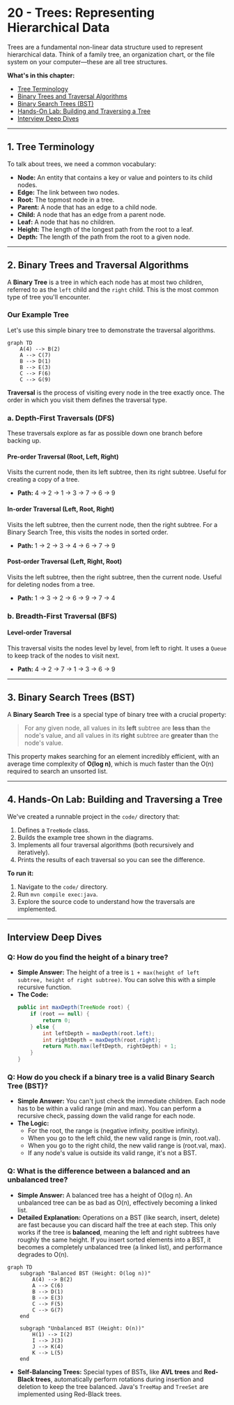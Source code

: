 # 20 - Trees: Representing Hierarchical Data

Trees are a fundamental non-linear data structure used to represent hierarchical data. Think of a family tree, an organization chart, or the file system on your computer—these are all tree structures.

**What's in this chapter:**
*   [Tree Terminology](#1-tree-terminology)
*   [Binary Trees and Traversal Algorithms](#2-binary-trees-and-traversal-algorithms)
*   [Binary Search Trees (BST)](#3-binary-search-trees-bst)
*   [Hands-On Lab: Building and Traversing a Tree](#4-hands-on-lab-building-and-traversing-a-tree)
*   [Interview Deep Dives](#interview-deep-dives)

---

## 1. Tree Terminology
To talk about trees, we need a common vocabulary:
*   **Node:** An entity that contains a key or value and pointers to its child nodes.
*   **Edge:** The link between two nodes.
*   **Root:** The topmost node in a tree.
*   **Parent:** A node that has an edge to a child node.
*   **Child:** A node that has an edge from a parent node.
*   **Leaf:** A node that has no children.
*   **Height:** The length of the longest path from the root to a leaf.
*   **Depth:** The length of the path from the root to a given node.

---

## 2. Binary Trees and Traversal Algorithms

A **Binary Tree** is a tree in which each node has at most two children, referred to as the `left` child and the `right` child. This is the most common type of tree you'll encounter.

### Our Example Tree
Let's use this simple binary tree to demonstrate the traversal algorithms.

```mermaid
graph TD
    A(4) --> B(2)
    A --> C(7)
    B --> D(1)
    B --> E(3)
    C --> F(6)
    C --> G(9)
```

**Traversal** is the process of visiting every node in the tree exactly once. The order in which you visit them defines the traversal type.

### a. Depth-First Traversals (DFS)
These traversals explore as far as possible down one branch before backing up.

#### Pre-order Traversal (Root, Left, Right)
Visits the current node, then its left subtree, then its right subtree. Useful for creating a copy of a tree.
*   **Path:** 4 → 2 → 1 → 3 → 7 → 6 → 9

#### In-order Traversal (Left, Root, Right)
Visits the left subtree, then the current node, then the right subtree. For a Binary Search Tree, this visits the nodes in sorted order.
*   **Path:** 1 → 2 → 3 → 4 → 6 → 7 → 9

#### Post-order Traversal (Left, Right, Root)
Visits the left subtree, then the right subtree, then the current node. Useful for deleting nodes from a tree.
*   **Path:** 1 → 3 → 2 → 6 → 9 → 7 → 4

### b. Breadth-First Traversal (BFS)

#### Level-order Traversal
This traversal visits the nodes level by level, from left to right. It uses a `Queue` to keep track of the nodes to visit next.
*   **Path:** 4 → 2 → 7 → 1 → 3 → 6 → 9

---

## 3. Binary Search Trees (BST)

A **Binary Search Tree** is a special type of binary tree with a crucial property:
> For any given node, all values in its **left** subtree are **less than** the node's value, and all values in its **right** subtree are **greater than** the node's value.

This property makes searching for an element incredibly efficient, with an average time complexity of **O(log n)**, which is much faster than the O(n) required to search an unsorted list.

---

## 4. Hands-On Lab: Building and Traversing a Tree

We've created a runnable project in the `code/` directory that:
1.  Defines a `TreeNode` class.
2.  Builds the example tree shown in the diagrams.
3.  Implements all four traversal algorithms (both recursively and iteratively).
4.  Prints the results of each traversal so you can see the difference.

**To run it:**
1.  Navigate to the `code/` directory.
2.  Run `mvn compile exec:java`.
3.  Explore the source code to understand how the traversals are implemented.

---

## Interview Deep Dives

### Q: How do you find the height of a binary tree?
*   **Simple Answer:** The height of a tree is `1 + max(height of left subtree, height of right subtree)`. You can solve this with a simple recursive function.
*   **The Code:**
    ```java
    public int maxDepth(TreeNode root) {
        if (root == null) {
            return 0;
        } else {
            int leftDepth = maxDepth(root.left);
            int rightDepth = maxDepth(root.right);
            return Math.max(leftDepth, rightDepth) + 1;
        }
    }
    ```

### Q: How do you check if a binary tree is a valid Binary Search Tree (BST)?
*   **Simple Answer:** You can't just check the immediate children. Each node has to be within a valid range (min and max). You can perform a recursive check, passing down the valid range for each node.
*   **The Logic:**
    *   For the root, the range is (negative infinity, positive infinity).
    *   When you go to the left child, the new valid range is (min, root.val).
    *   When you go to the right child, the new valid range is (root.val, max).
    *   If any node's value is outside its valid range, it's not a BST.

### Q: What is the difference between a balanced and an unbalanced tree?
*   **Simple Answer:** A balanced tree has a height of O(log n). An unbalanced tree can be as bad as O(n), effectively becoming a linked list.
*   **Detailed Explanation:** Operations on a BST (like search, insert, delete) are fast because you can discard half the tree at each step. This only works if the tree is **balanced**, meaning the left and right subtrees have roughly the same height. If you insert sorted elements into a BST, it becomes a completely unbalanced tree (a linked list), and performance degrades to O(n).

```mermaid
graph TD
    subgraph "Balanced BST (Height: O(log n))"
        A(4) --> B(2)
        A --> C(6)
        B --> D(1)
        B --> E(3)
        C --> F(5)
        C --> G(7)
    end

    subgraph "Unbalanced BST (Height: O(n))"
        H(1) --> I(2)
        I --> J(3)
        J --> K(4)
        K --> L(5)
    end
```

*   **Self-Balancing Trees:** Special types of BSTs, like **AVL trees** and **Red-Black trees**, automatically perform rotations during insertion and deletion to keep the tree balanced. Java's `TreeMap` and `TreeSet` are implemented using Red-Black trees.
